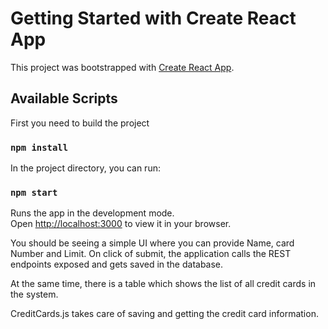 # Getting Started with Create React App

This project was bootstrapped with [Create React App](https://github.com/facebook/create-react-app).

## Available Scripts
First you need to build the project
### `npm install`

In the project directory, you can run:

### `npm start`

Runs the app in the development mode.\
Open [http://localhost:3000](http://localhost:3000) to view it in your browser.

You should be seeing a simple UI where you can provide Name, card Number and Limit. On click of submit, the application calls the REST endpoints exposed and 
gets saved in the database.

At the same time, there is a table which shows the list of all credit cards in the system.

CreditCards.js takes care of saving and getting the credit card information.